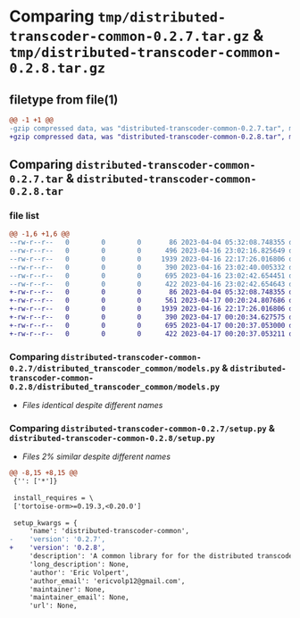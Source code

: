 # Comparing `tmp/distributed-transcoder-common-0.2.7.tar.gz` & `tmp/distributed-transcoder-common-0.2.8.tar.gz`

## filetype from file(1)

```diff
@@ -1 +1 @@
-gzip compressed data, was "distributed-transcoder-common-0.2.7.tar", max compression
+gzip compressed data, was "distributed-transcoder-common-0.2.8.tar", max compression
```

## Comparing `distributed-transcoder-common-0.2.7.tar` & `distributed-transcoder-common-0.2.8.tar`

### file list

```diff
@@ -1,6 +1,6 @@
--rw-r--r--   0        0        0       86 2023-04-04 05:32:08.748355 distributed-transcoder-common-0.2.7/distributed_transcoder_common/__init__.py
--rw-r--r--   0        0        0      496 2023-04-16 23:02:16.825649 distributed-transcoder-common-0.2.7/distributed_transcoder_common/message_types.py
--rw-r--r--   0        0        0     1939 2023-04-16 22:17:26.016806 distributed-transcoder-common-0.2.7/distributed_transcoder_common/models.py
--rw-r--r--   0        0        0      390 2023-04-16 23:02:40.005332 distributed-transcoder-common-0.2.7/pyproject.toml
--rw-r--r--   0        0        0      695 2023-04-16 23:02:42.654451 distributed-transcoder-common-0.2.7/setup.py
--rw-r--r--   0        0        0      422 2023-04-16 23:02:42.654643 distributed-transcoder-common-0.2.7/PKG-INFO
+-rw-r--r--   0        0        0       86 2023-04-04 05:32:08.748355 distributed-transcoder-common-0.2.8/distributed_transcoder_common/__init__.py
+-rw-r--r--   0        0        0      561 2023-04-17 00:20:24.807686 distributed-transcoder-common-0.2.8/distributed_transcoder_common/message_types.py
+-rw-r--r--   0        0        0     1939 2023-04-16 22:17:26.016806 distributed-transcoder-common-0.2.8/distributed_transcoder_common/models.py
+-rw-r--r--   0        0        0      390 2023-04-17 00:20:34.627575 distributed-transcoder-common-0.2.8/pyproject.toml
+-rw-r--r--   0        0        0      695 2023-04-17 00:20:37.053000 distributed-transcoder-common-0.2.8/setup.py
+-rw-r--r--   0        0        0      422 2023-04-17 00:20:37.053211 distributed-transcoder-common-0.2.8/PKG-INFO
```

### Comparing `distributed-transcoder-common-0.2.7/distributed_transcoder_common/models.py` & `distributed-transcoder-common-0.2.8/distributed_transcoder_common/models.py`

 * *Files identical despite different names*

### Comparing `distributed-transcoder-common-0.2.7/setup.py` & `distributed-transcoder-common-0.2.8/setup.py`

 * *Files 2% similar despite different names*

```diff
@@ -8,15 +8,15 @@
 {'': ['*']}
 
 install_requires = \
 ['tortoise-orm>=0.19.3,<0.20.0']
 
 setup_kwargs = {
     'name': 'distributed-transcoder-common',
-    'version': '0.2.7',
+    'version': '0.2.8',
     'description': 'A common library for for the distributed transcoder project',
     'long_description': None,
     'author': 'Eric Volpert',
     'author_email': 'ericvolp12@gmail.com',
     'maintainer': None,
     'maintainer_email': None,
     'url': None,
```

